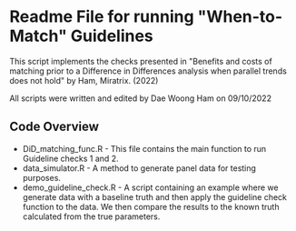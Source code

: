 # Readme File for running "When-to-Match" Guidelines

This script implements the checks presented in "Benefits and costs of matching prior to a Difference in Differences analysis when parallel trends does not hold" by Ham, Miratrix. (2022)

All scripts were written and edited by Dae Woong Ham on 09/10/2022

## Code Overview ## 

 * DiD_matching_func.R - This file contains the main function to run Guideline checks 1 and 2.
 * data_simulator.R - A method to generate panel data for testing purposes.
 * demo_guideline_check.R - A script containing an example where we generate data with a baseline truth and then apply the guideline check function to the data.  We then compare the results to the known truth calculated from the true parameters.

